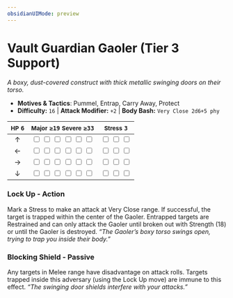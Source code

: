 ```yaml
---
obsidianUIMode: preview
---
```

# Vault Guardian Gaoler (Tier 3 Support)

*A boxy, dust-covered construct with thick metallic swinging doors on their torso.*

- **Motives & Tactics**: Pummel, Entrap, Carry Away, Protect
- **Difficulty:** `16` | **Attack Modifier:** `+2` | **Body Bash:** `Very Close 2d6+5 phy`

| <small>HP</small> `6` | <small>Major</small> `≥19` <small>Severe</small> `≥33` | <small>Stress</small> `3` |
|:-:|:-:|:-:|
| ↑ |  <input type="checkbox" unchecked id="a74a8cf0"> <input type="checkbox" unchecked id="ab4e90b1"> <input type="checkbox" unchecked id="78ef9c6c"> <input type="checkbox" unchecked id="94ec3090"> <input type="checkbox" unchecked id="ace638dc"> <input type="checkbox" unchecked id="e29d9da8"> |  <input type="checkbox" unchecked id="8c23bc39"> <input type="checkbox" unchecked id="d9879294"> <input type="checkbox" unchecked id="b9560e20"> |
| ← |  <input type="checkbox" unchecked id="0c65f462"> <input type="checkbox" unchecked id="495d2abd"> <input type="checkbox" unchecked id="81ca0337"> <input type="checkbox" unchecked id="6085742f"> <input type="checkbox" unchecked id="1e24a3fa"> <input type="checkbox" unchecked id="667a1d39"> |  <input type="checkbox" unchecked id="64ba95fa"> <input type="checkbox" unchecked id="f6c83614"> <input type="checkbox" unchecked id="abf17614"> |
| → |  <input type="checkbox" unchecked id="25d396a0"> <input type="checkbox" unchecked id="5d49764e"> <input type="checkbox" unchecked id="3118c774"> <input type="checkbox" unchecked id="7c4afe38"> <input type="checkbox" unchecked id="a4b28420"> <input type="checkbox" unchecked id="ec61c282"> |  <input type="checkbox" unchecked id="406d726b"> <input type="checkbox" unchecked id="8f66d3a6"> <input type="checkbox" unchecked id="84a72c09"> |
| ↓ |  <input type="checkbox" unchecked id="8d5ba35e"> <input type="checkbox" unchecked id="b32a1de6"> <input type="checkbox" unchecked id="e243b0ea"> <input type="checkbox" unchecked id="0c5f6b89"> <input type="checkbox" unchecked id="cf132e02"> <input type="checkbox" unchecked id="876906be"> |  <input type="checkbox" unchecked id="3549ef07"> <input type="checkbox" unchecked id="de449204"> <input type="checkbox" unchecked id="89e9ca9a"> |

### Lock Up - Action

Mark a Stress to make an attack at Very Close range. If successful, the target is trapped within the center of the Gaoler. Entrapped targets are Restrained and can only attack the Gaoler until broken out with Strength (18) or until the Gaoler is destroyed. *“The Gaoler’s boxy torso swings open, trying to trap you inside their body.”*

### Blocking Shield - Passive

Any targets in Melee range have disadvantage on attack rolls. Targets trapped inside this adversary (using the Lock Up move) are immune to this effect. *“The swinging door shields interfere with your attacks.”*
